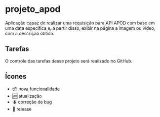 # projeto_apod
Aplicação capaz de realizar uma requisição para API APOD com base em uma data específica e, a partir disso, exibir na página a imagem ou vídeo, com a descrição obtida.

## Tarefas

O controle das tarefas desse projeto será realizado no GitHub.

## Ícones

- :package: nova funcionalidade
- :up: atualização
- :beetle: correção de bug
- :checkered_flag: release
